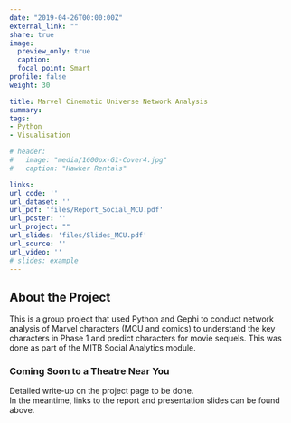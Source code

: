 ```yaml
---
date: "2019-04-26T00:00:00Z"
external_link: ""
share: true
image:
  preview_only: true
  caption: 
  focal_point: Smart
profile: false
weight: 30

title: Marvel Cinematic Universe Network Analysis
summary:   
tags:
- Python
- Visualisation

# header:
#   image: "media/1600px-G1-Cover4.jpg"
#   caption: "Hawker Rentals"

links:
url_code: ''
url_dataset: ''
url_pdf: 'files/Report_Social_MCU.pdf'
url_poster: ''
url_project: ""
url_slides: 'files/Slides_MCU.pdf'
url_source: ''
url_video: ''
# slides: example
---
```


<!--{{< toc >}} -->

## __About the Project__
This is a group project that used Python and Gephi to conduct network analysis of Marvel characters (MCU and comics) to understand the key characters in Phase 1 and predict characters for movie sequels.  This was done as part of the MITB Social Analytics module.  

### Coming Soon to a Theatre Near You
Detailed write-up on the project page to be done.  
In the meantime, links to the report and presentation slides can be found above.  
